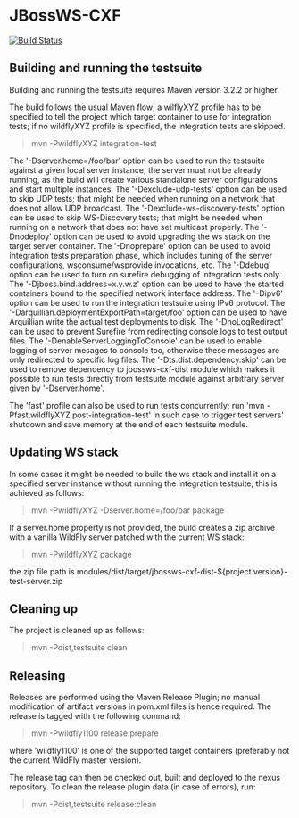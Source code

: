  # JBossWS-CXF
 
 [![Build Status](https://api.travis-ci.org/jbossws/jbossws-cxf.svg?branch=master)](https://api.travis-ci.org/jbossws/jbossws-cxf.svg?branch=master)
 
 Building and running the testsuite
------------------------------------

Building and running the testsuite requires Maven version 3.2.2 or higher.

The build follows the usual Maven flow; a wilflyXYZ profile has to be specified to tell the project which target container to use for integration tests; if no wildflyXYZ profile is specified, the integration tests are skipped.

> mvn -PwildflyXYZ integration-test

The '-Dserver.home=/foo/bar' option can be used to run the testsuite against a given local server instance; the server must not be already running, as the build will create various standalone server configurations and start multiple instances.
The '-Dexclude-udp-tests' option can be used to skip UDP tests; that might be needed when running on a network that does not allow UDP broadcast.
The '-Dexclude-ws-discovery-tests' option can be used to skip WS-Discovery tests; that might be needed when running on a network that does not have set multicast properly.
The '-Dnodeploy' option can be used to avoid upgrading the ws stack on the target server container.
The '-Dnoprepare' option can be used to avoid integration tests preparation phase, which includes tuning of the server configurations, wsconsume/wsprovide invocations, etc.
The '-Ddebug' option can be used to turn on surefire debugging of integration tests only.
The '-Djboss.bind.address=x.y.w.z' option can be used to have the started containers bound to the specified network interface address.
The '-Dipv6' option can be used to run the integration testsuite using IPv6 protocol.
The '-Darquillian.deploymentExportPath=target/foo' option can be used to have Arquillian write the actual test deployments to disk.
The '-DnoLogRedirect' can be used to prevent Surefire from redirecting console logs to test output files.
The '-DenableServerLoggingToConsole' can be used to enable logging of server mesages to console too, otherwise these messages are only redirected to specific log files.
The '-Dts.dist.dependency.skip' can be used to remove dependency to jbossws-cxf-dist module which makes it possible to run tests directly from testsuite module against arbitrary server given by '-Dserver.home'.

The 'fast' profile can also be used to run tests concurrently; run 'mvn -Pfast,wildflyXYZ post-integration-test' in such case to trigger test servers' shutdown and save memory at the end of each testsuite module.


 Updating WS stack
-------------------

In some cases it might be needed to build the ws stack and install it on a specified server instance without running the integration testsuite; this is achieved as follows:

> mvn -PwildflyXYZ -Dserver.home=/foo/bar package

If a server.home property is not provided, the build creates a zip archive with a vanilla WildFly server patched with the current WS stack:

> mvn -PwildflyXYZ package

the zip file path is modules/dist/target/jbossws-cxf-dist-${project.version}-test-server.zip


 Cleaning up
-------------

The project is cleaned up as follows:

> mvn -Pdist,testsuite clean


 Releasing
-----------

Releases are performed using the Maven Release Plugin; no manual modification of artifact versions in pom.xml files is hence required. The release is tagged with the following command:

> mvn -Pwildfly1100 release:prepare

where 'wildfly1100' is one of the supported target containers (preferably not the current WildFly master version).

The release tag can then be checked out, built and deployed to the nexus repository.
To clean the release plugin data (in case of errors), run:

> mvn -Pdist,testsuite release:clean

